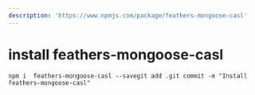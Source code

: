 ```yaml
---
description: 'https://www.npmjs.com/package/feathers-mongoose-casl'
---
```


# install feathers-mongoose-casl

```text
npm i  feathers-mongoose-casl --savegit add .git commit -m "Install feathers-mongoose-casl"
```

